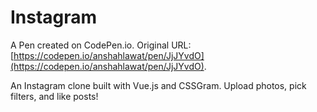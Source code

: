 # Instagram

A Pen created on CodePen.io. Original URL: [https://codepen.io/anshahlawat/pen/JjJYvdO](https://codepen.io/anshahlawat/pen/JjJYvdO).

An Instagram clone built with Vue.js and CSSGram. Upload photos, pick filters, and like posts!
